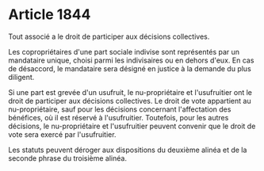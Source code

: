 # Article 1844

Tout associé a le droit de participer aux décisions collectives.

Les copropriétaires d'une part sociale indivise sont représentés par un mandataire unique, choisi parmi les indivisaires ou en dehors d'eux. En cas de désaccord, le mandataire sera désigné en justice à la demande du plus diligent.

Si une part est grevée d'un usufruit, le nu-propriétaire et l'usufruitier ont le droit de participer aux décisions collectives. Le droit de vote appartient au nu-propriétaire, sauf pour les décisions concernant l'affectation des bénéfices, où il est réservé à l'usufruitier. Toutefois, pour les autres décisions, le nu-propriétaire et l'usufruitier peuvent convenir que le droit de vote sera exercé par l'usufruitier.

Les statuts peuvent déroger aux dispositions du deuxième alinéa et de la seconde phrase du troisième alinéa.
